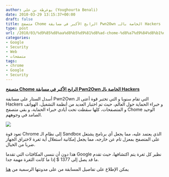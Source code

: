 ```yaml
---
author: يوغرطة بن علي (Youghourta Benali)
date: 2010-03-29 13:15:37+00:00
draft: false
title: متصفح Chome الرابح الأكبر في مسابقة Pwn2Own الخاصة بالـ Hackers
type: post
url: /2010/03/%d9%85%d8%aa%d8%b5%d9%81%d8%ad-chome-%d8%a7%d9%84%d8%b1%d8%a7%d8%a8%d8%ad-%d8%a7%d9%84%d8%a3%d9%83%d8%a8%d8%b1-%d9%81%d9%8a-%d9%85%d8%b3%d8%a7%d8%a8%d9%82%d8%a9-pwn2own-%d8%a7%d9%84%d8%ae%d8%a7%d8%b5/
categories:
- Google
- Security
- Web
- متصفحات
tags:
- chrome
- Google
- Security
---
```


[**متصفح Chome الرابح الأكبر في مسابقة Pwn2Own الخاصة بالـ Hackers**](http://www.it-scoop.com/2010/03/%d9%85%d8%aa%d8%b5%d9%81%d8%ad-chome-%d8%a7%d9%84%d8%b1%d8%a7%d8%a8%d8%ad-%d8%a7%d9%84%d8%a3%d9%83%d8%a8%d8%b1-%d9%81%d9%8a-%d9%85%d8%b3%d8%a7%d8%a8%d9%82%d8%a9-pwn2own-%d8%a7%d9%84%d8%ae%d8%a7%d8%b5/)


أسدل الستار على مسابقة Pwn2Own التي تقام سنويا و التي تختبر قوة أعتى الـ Hackers و خبراء الحماية حول العالم، حيث تم اختبار العديد من أنظمة التشغيل، الهواتف و المتصفحات، كلها سقطت تحت أيادي خبراء الحماية، و بقي متصفح Chome الوحيد الصامد في وجوههم.

[![](http://www.it-scoop.com/wp-content/uploads/2009/12/Chrome_logo.jpg)
](http://www.it-scoop.com/2010/03/%d9%85%d8%aa%d8%b5%d9%81%d8%ad-chome-%d8%a7%d9%84%d8%b1%d8%a7%d8%a8%d8%ad-%d8%a7%d9%84%d8%a3%d9%83%d8%a8%d8%b1-%d9%81%d9%8a-%d9%85%d8%b3%d8%a7%d8%a8%d9%82%d8%a9-pwn2own-%d8%a7%d9%84%d8%ae%d8%a7%d8%b5/)

تعود قوة Chrome إلى نظام الـ Sandbox الذي يعتمد عليه، مما يجعل أي برنامج يشتغل على المتصفح بمعزل تام عن خارجه، مما يجعل إمكانية استغلال أية ثغرة لاختراق الجهاز ضربا من الخيال.

هذا دون أن ننسى المكافئات التي تقدما Google نظير كل ثغرة يتم اكتشافها، حيث تقدم ما قد يصل إلى 1377 $ إذا ما كانت الثغرة مهمة جدا.

يمكن الإطلاع على تفاصيل المسابقة من على مدونتها الرسمية من [هنا](http://dvlabs.tippingpoint.com/blog/2010/02/15/pwn2own-2010)
